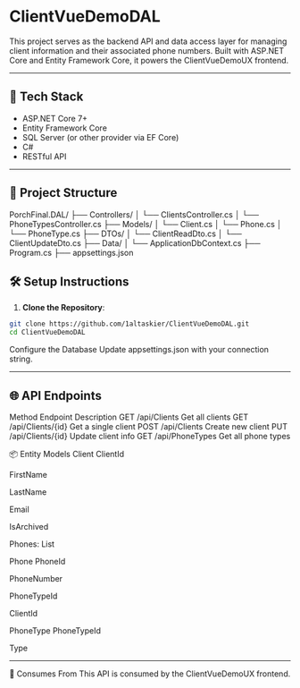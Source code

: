 # ClientVueDemoDAL

This project serves as the backend API and data access layer for managing client information and their associated phone numbers. Built with ASP.NET Core and Entity Framework Core, it powers the ClientVueDemoUX frontend.

---

## 🧱 Tech Stack

- ASP.NET Core 7+
- Entity Framework Core
- SQL Server (or other provider via EF Core)
- C#
- RESTful API

---

## 📁 Project Structure

PorchFinal.DAL/
├── Controllers/
│ └── ClientsController.cs
│ └── PhoneTypesController.cs
├── Models/
│ └── Client.cs
│ └── Phone.cs
│ └── PhoneType.cs
├── DTOs/
│ └── ClientReadDto.cs
│ └── ClientUpdateDto.cs
├── Data/
│ └── ApplicationDbContext.cs
├── Program.cs
├── appsettings.json

## 🛠️ Setup Instructions

1. **Clone the Repository**:

```bash
git clone https://github.com/1altaskier/ClientVueDemoDAL.git
cd ClientVueDemoDAL
```
Configure the Database
Update appsettings.json with your connection string.

---

## 🌐 API Endpoints
Method	Endpoint	Description
GET	/api/Clients	Get all clients
GET	/api/Clients/{id}	Get a single client
POST	/api/Clients	Create new client
PUT	/api/Clients/{id}	Update client info
GET	/api/PhoneTypes	Get all phone types

📦 Entity Models
Client
ClientId

FirstName

LastName

Email

IsArchived

Phones: List<Phone>

Phone
PhoneId

PhoneNumber

PhoneTypeId

ClientId

PhoneType
PhoneTypeId

Type

---

🔌 Consumes From
This API is consumed by the ClientVueDemoUX frontend.

